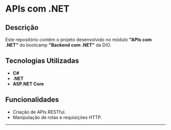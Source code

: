 # APIs com .NET  
## Descrição  
Este repositório contém o projeto desenvolvido no módulo **"APIs com .NET"** do bootcamp **"Backend com .NET"** da DIO.  
## Tecnologias Utilizadas  
- **C#**  
- **.NET**  
- **ASP.NET Core**  
## Funcionalidades  
- Criação de APIs RESTful.  
- Manipulação de rotas e requisições HTTP.  

---
